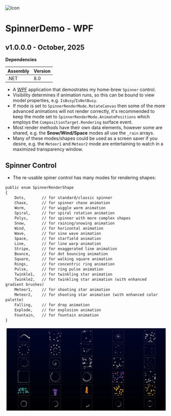 ![Icon](./src/Assets/AppIcon.ico)

# SpinnerDemo - WPF

## v1.0.0.0 - October, 2025
**Dependencies**

| Assembly | Version |
| ---- | ---- |
| .NET | 8.0 |

- A [WPF](https://learn.microsoft.com/en-us/dotnet/desktop/wpf) application that demostrates my home-brew `Spinner` control.
- Visibility determines if animation runs, so this can be bound to view model properties, e.g. `IsBusy`/`IsNotBusy`.
- If mode is set to `SpinnerRenderMode.RotateCanvas` then some of the more advanced animations will not render correctly, it's
   recommended to keep the mode set to `SpinnerRenderMode.AnimatePositions` which employs the `CompositionTarget.Rendering` surface event.
- Most render methods have their own data elements, however some are shared, e.g. the **Snow/Wind/Space** modes all use the `_rain` arrays.
- Many of these modes/shapes could be used as a screen saver if you desire, e.g. the `Meteor1` and `Meteor2` mode are entertaining to watch in a maximized transparency window.

## Spinner Control

- The re-usable spiner control has many modes for rendering shapes:

```
public enum SpinnerRenderShape
{
    Dots,       // for standard/classic spinner
    Chase,      // for spinner chase animation
    Worm,       // for wiggle worm animation
    Spiral,     // for spiral rotation animation
    Polys,      // for spinner with more complex shapes
    Snow,       // for raining/snowing animation
    Wind,       // for horizontal animation
    Wave,       // for sine wave animation
    Space,      // for starfield animation
    Line,       // for line warp animation
    Stripe,     // for exaggerated line animation
    Bounce,     // for dot bouncing animation
    Square,     // for walking square animation
    Rings,      // for concentric ring animation
    Pulse,      // for ring pulse animation
    Twinkle1,   // for twinkling star animation
    Twinkle2,   // for twinkling star animation (with enhanced gradient brushes)
    Meteor1,    // for shooting star animation
    Meteor2,    // for shooting star animation (with enhanced color palette)
    Falling,    // for drop animation
    Explode,    // for explosion animation
    Fountain,   // for fountain animation
}
```

![Running](./src/Assets/Demo.gif)
